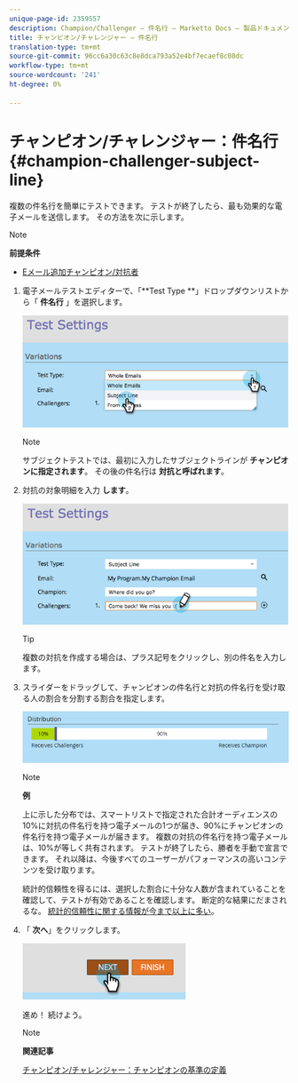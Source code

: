 ```yaml
---
unique-page-id: 2359557
description: Champion/Challenger — 件名行 — Marketto Docs — 製品ドキュメント
title: チャンピオン/チャレンジャー — 件名行
translation-type: tm+mt
source-git-commit: 96cc6a30c63c8e8dca793a52e4bf7ecaef8c08dc
workflow-type: tm+mt
source-wordcount: '241'
ht-degree: 0%

---
```



# チャンピオン/チャレンジャー：件名行 {#champion-challenger-subject-line}

複数の件名行を簡単にテストできます。 テストが終了したら、最も効果的な電子メールを送信します。 その方法を次に示します。

>[!NOTE]
>
>**前提条件**
>
>* [Eメール追加チャンピオン/対抗者](add-an-email-champion-challenger.md)

>



1. 電子メールテストエディターで、「**Test Type **」ドロップダウンリストから「 **件名行** 」を選択します。

   ![](assets/image2014-9-15-12-3a37-3a50.png)

   >[!NOTE]
   >
   >サブジェクトテストでは、最初に入力したサブジェクトラインが **チャンピオンに指定されます**。 その後の件名行は **対抗と呼ばれます**。

1. 対抗の対象明細を入力 **します**。

   ![](assets/image2014-9-15-12-3a38-3a4.png)

   >[!TIP]
   >
   >複数の対抗を作成する場合は、プラス記号をクリックし、別の件名を入力します。

1. スライダーをドラッグして、チャンピオンの件名行と対抗の件名行を受け取る人の割合を分割する割合を指定します。

   ![](assets/image2015-8-7-15-3a19-3a50.png)

   >[!NOTE]
   >
   >**例**
   >
   >
   >上に示した分布では、スマートリストで指定された合計オーディエンスの10%に対抗の件名行を持つ電子メールの1つが届き、90%にチャンピオンの件名行を持つ電子メールが届きます。 複数の対抗の件名行を持つ電子メールは、10%が等しく共有されます。 テストが終了したら、勝者を手動で宣言できます。 それ以降は、今後すべてのユーザーがパフォーマンスの高いコンテンツを受け取ります。

   統計的信頼性を得るには、選択した割合に十分な人数が含まれていることを確認して、テストが有効であることを確認します。 断定的な結果にだまされるな。  [統計的信頼性に関する情報が今まで以上に多い](http://en.wikipedia.org/wiki/Confidence_interval)。

1. 「 **次へ**」をクリックします。

   ![](assets/image2014-9-15-12-3a40-3a42.png)

   進め！ 続けよう。

   >[!NOTE]
   >
   >**関連記事**
   >
   >
   >[チャンピオン/チャレンジャー：チャンピオンの基準の定義](champion-challenger-define-champion-criteria.md)

